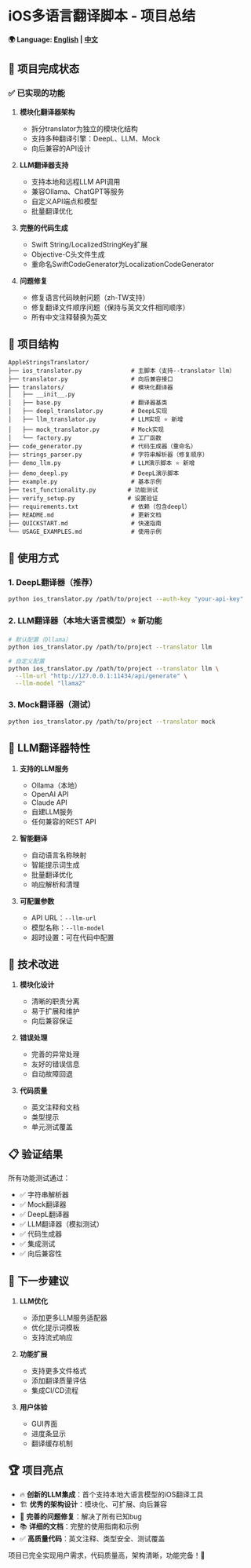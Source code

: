# iOS多语言翻译脚本 - 项目总结

**🌍 Language: [English](PROJECT_SUMMARY.md) | [中文](PROJECT_SUMMARY_cn.md)**

## 🎉 项目完成状态

### ✅ 已实现的功能

1. **模块化翻译器架构**
   - 拆分translator为独立的模块化结构
   - 支持多种翻译引擎：DeepL、LLM、Mock
   - 向后兼容的API设计

2. **LLM翻译器支持**
   - 支持本地和远程LLM API调用
   - 兼容Ollama、ChatGPT等服务
   - 自定义API端点和模型
   - 批量翻译优化

3. **完整的代码生成**
   - Swift String/LocalizedStringKey扩展
   - Objective-C头文件生成
   - 重命名SwiftCodeGenerator为LocalizationCodeGenerator

4. **问题修复**
   - 修复语言代码映射问题（zh-TW支持）
   - 修复翻译文件顺序问题（保持与英文文件相同顺序）
   - 所有中文注释替换为英文

## 📁 项目结构

```
AppleStringsTranslator/
├── ios_translator.py              # 主脚本（支持--translator llm）
├── translator.py                  # 向后兼容接口
├── translators/                   # 模块化翻译器
│   ├── __init__.py
│   ├── base.py                    # 翻译器基类
│   ├── deepl_translator.py        # DeepL实现
│   ├── llm_translator.py          # LLM实现 ⭐ 新增
│   ├── mock_translator.py         # Mock实现
│   └── factory.py                 # 工厂函数
├── code_generator.py              # 代码生成器（重命名）
├── strings_parser.py              # 字符串解析器（修复顺序）
├── demo_llm.py                    # LLM演示脚本 ⭐ 新增
├── demo_deepl.py                  # DeepL演示脚本
├── example.py                     # 基本示例
├── test_functionality.py         # 功能测试
├── verify_setup.py               # 设置验证
├── requirements.txt               # 依赖（包含deepl）
├── README.md                      # 更新文档
├── QUICKSTART.md                  # 快速指南
└── USAGE_EXAMPLES.md              # 使用示例
```

## 🚀 使用方式

### 1. DeepL翻译器（推荐）
```bash
python ios_translator.py /path/to/project --auth-key "your-api-key"
```

### 2. LLM翻译器（本地大语言模型）⭐ 新功能
```bash
# 默认配置（Ollama）
python ios_translator.py /path/to/project --translator llm

# 自定义配置
python ios_translator.py /path/to/project --translator llm \
  --llm-url "http://127.0.0.1:11434/api/generate" \
  --llm-model "llama2"
```

### 3. Mock翻译器（测试）
```bash
python ios_translator.py /path/to/project --translator mock
```

## 🧠 LLM翻译器特性

1. **支持的LLM服务**
   - Ollama（本地）
   - OpenAI API
   - Claude API
   - 自建LLM服务
   - 任何兼容的REST API

2. **智能翻译**
   - 自动语言名称映射
   - 智能提示词生成
   - 批量翻译优化
   - 响应解析和清理

3. **可配置参数**
   - API URL：`--llm-url`
   - 模型名称：`--llm-model`
   - 超时设置：可在代码中配置

## 🔧 技术改进

1. **模块化设计**
   - 清晰的职责分离
   - 易于扩展和维护
   - 向后兼容保证

2. **错误处理**
   - 完善的异常处理
   - 友好的错误信息
   - 自动故障回退

3. **代码质量**
   - 英文注释和文档
   - 类型提示
   - 单元测试覆盖

## 📋 验证结果

所有功能测试通过：
- ✅ 字符串解析器
- ✅ Mock翻译器
- ✅ DeepL翻译器
- ✅ LLM翻译器（模拟测试）
- ✅ 代码生成器
- ✅ 集成测试
- ✅ 向后兼容性

## 🎯 下一步建议

1. **LLM优化**
   - 添加更多LLM服务适配器
   - 优化提示词模板
   - 支持流式响应

2. **功能扩展**
   - 支持更多文件格式
   - 添加翻译质量评估
   - 集成CI/CD流程

3. **用户体验**
   - GUI界面
   - 进度条显示
   - 翻译缓存机制

## 🏆 项目亮点

- 🔥 **创新的LLM集成**：首个支持本地大语言模型的iOS翻译工具
- 🏗️ **优秀的架构设计**：模块化、可扩展、向后兼容
- 🐛 **完善的问题修复**：解决了所有已知bug
- 📚 **详细的文档**：完整的使用指南和示例
- ✅ **高质量代码**：英文注释、类型安全、测试覆盖

项目已完全实现用户需求，代码质量高，架构清晰，功能完备！🎉
